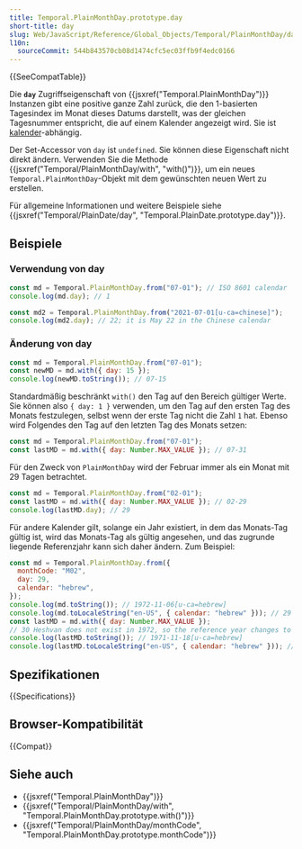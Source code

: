 ```yaml
---
title: Temporal.PlainMonthDay.prototype.day
short-title: day
slug: Web/JavaScript/Reference/Global_Objects/Temporal/PlainMonthDay/day
l10n:
  sourceCommit: 544b843570cb08d1474cfc5ec03ffb9f4edc0166
---
```


{{SeeCompatTable}}

Die **`day`** Zugriffseigenschaft von {{jsxref("Temporal.PlainMonthDay")}} Instanzen gibt eine positive ganze Zahl zurück, die den 1-basierten Tagesindex im Monat dieses Datums darstellt, was der gleichen Tagesnummer entspricht, die auf einem Kalender angezeigt wird. Sie ist [kalender](/de/docs/Web/JavaScript/Reference/Global_Objects/Temporal#calendars)-abhängig.

Der Set-Accessor von `day` ist `undefined`. Sie können diese Eigenschaft nicht direkt ändern. Verwenden Sie die Methode {{jsxref("Temporal/PlainMonthDay/with", "with()")}}, um ein neues `Temporal.PlainMonthDay`-Objekt mit dem gewünschten neuen Wert zu erstellen.

Für allgemeine Informationen und weitere Beispiele siehe {{jsxref("Temporal/PlainDate/day", "Temporal.PlainDate.prototype.day")}}.

## Beispiele

### Verwendung von day

```js
const md = Temporal.PlainMonthDay.from("07-01"); // ISO 8601 calendar
console.log(md.day); // 1

const md2 = Temporal.PlainMonthDay.from("2021-07-01[u-ca=chinese]");
console.log(md2.day); // 22; it is May 22 in the Chinese calendar
```

### Änderung von day

```js
const md = Temporal.PlainMonthDay.from("07-01");
const newMD = md.with({ day: 15 });
console.log(newMD.toString()); // 07-15
```

Standardmäßig beschränkt `with()` den Tag auf den Bereich gültiger Werte. Sie können also `{ day: 1 }` verwenden, um den Tag auf den ersten Tag des Monats festzulegen, selbst wenn der erste Tag nicht die Zahl `1` hat. Ebenso wird Folgendes den Tag auf den letzten Tag des Monats setzen:

```js
const md = Temporal.PlainMonthDay.from("07-01");
const lastMD = md.with({ day: Number.MAX_VALUE }); // 07-31
```

Für den Zweck von `PlainMonthDay` wird der Februar immer als ein Monat mit 29 Tagen betrachtet.

```js
const md = Temporal.PlainMonthDay.from("02-01");
const lastMD = md.with({ day: Number.MAX_VALUE }); // 02-29
console.log(lastMD.day); // 29
```

Für andere Kalender gilt, solange ein Jahr existiert, in dem das Monats-Tag gültig ist, wird das Monats-Tag als gültig angesehen, und das zugrunde liegende Referenzjahr kann sich daher ändern. Zum Beispiel:

```js
const md = Temporal.PlainMonthDay.from({
  monthCode: "M02",
  day: 29,
  calendar: "hebrew",
});
console.log(md.toString()); // 1972-11-06[u-ca=hebrew]
console.log(md.toLocaleString("en-US", { calendar: "hebrew" })); // 29 Heshvan
const lastMD = md.with({ day: Number.MAX_VALUE });
// 30 Heshvan does not exist in 1972, so the reference year changes to 1971
console.log(lastMD.toString()); // 1971-11-18[u-ca=hebrew]
console.log(lastMD.toLocaleString("en-US", { calendar: "hebrew" })); // 30 Heshvan
```

## Spezifikationen

{{Specifications}}

## Browser-Kompatibilität

{{Compat}}

## Siehe auch

- {{jsxref("Temporal.PlainMonthDay")}}
- {{jsxref("Temporal/PlainMonthDay/with", "Temporal.PlainMonthDay.prototype.with()")}}
- {{jsxref("Temporal/PlainMonthDay/monthCode", "Temporal.PlainMonthDay.prototype.monthCode")}}
